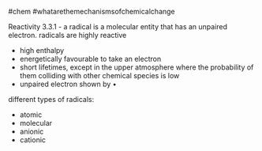 #chem #whatarethemechanismsofchemicalchange   
  
Reactivity 3.3.1 - a radical is a molecular entity that has an unpaired electron. radicals are highly reactive  
  
- high enthalpy  
- energetically favourable to take an electron  
- short lifetimes, except in the upper atmosphere where the probability of them colliding with other chemical species is low  
- unpaired electron shown by $\bullet$  
  
different types of radicals:  
- atomic  
- molecular  
- anionic  
- cationic